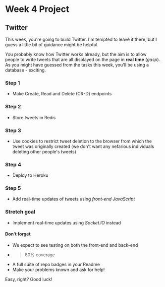 # Week 4 Project

## Twitter

This week, you're going to build Twitter. I'm tempted to leave it there, but I guess a little bit of guidance might be helpful.

You probably know how Twitter works already, but the aim is to allow people to write tweets that are all displayed on the page in **real time** (*gasp*). As you might have guessed from the tasks this week, you'll be using a database - exciting.

### Step 1
+ Make Create, Read and Delete (CR-D) endpoints

### Step 2
+ Store tweets in Redis

### Step 3
+ Use cookies to restrict tweet deletion to the browser from which the tweet was originally created (we don't want any nefarious individuals deleting other people's tweets)

### Step 4
+ Deploy to Heroku

### Step 5
+ Add real-time updates of tweets using *front-end JavaScript*

### Stretch goal
+ Implement real-time updates using *Socket.IO* instead


#### Don't forget
+ We expect to see testing on both the front-end and back-end
+ >80% coverage
+ A full suite of repo badges in your Readme
+ Make your problems known and ask for help!

Easy, right? Good luck!
